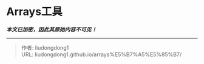 # Arrays工具

***本文已加密，因此其原始内容不可见！***

---

> 作者: liudongdong1  
> URL: liudongdong1.github.io/arrays%E5%B7%A5%E5%85%B7/  

